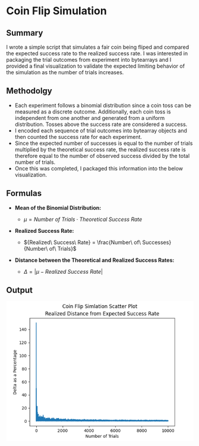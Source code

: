 # Coin Flip Simulation
## Summary
I wrote a simple script that simulates a fair coin being fliped and compared the expected success rate to the realized success rate. I was interested in packaging the trial outcomes from experiment into bytearrays and I provided a final visualization to validate the expected limiting behavior of the simulation as the number of trials increases.

## Methodolgy
- Each experiment follows a binomial distribution since a coin toss can be measured as a discrete outcome. Additionally, each coin toss is independent from one another and generated from a uniform distribution. Tosses above the success rate are considered a success.
- I encoded each sequence of trial outcomes into bytearray objects and then counted the success rate for each experiment.
- Since the expected number of successes is equal to the number of trials multiplied by the theoretical success rate, the realized success rate is therefore equal to the number of observed success divided by the total number of trials.
- Once this was completed, I packaged this information into the below visualization.

## Formulas
* **Mean of the Binomial Distribution:**
  - $\mu = {Number\ of\ Trials}\cdot {Theoretical\ Success\ Rate}$

* **Realized Success Rate:**
  - ${Realized\ Success\ Rate} = \frac{Number\  of\ Successes}{Number\ of\ Trials}$

* **Distance between the Theoretical and Realized Success Rates:**
  - $\Delta = \vert{\mu - Realized\ Success\ Rate}\vert$

## Output
![alt text](output_plot.png)
